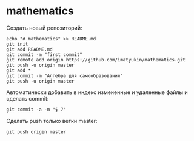 # mathematics

Создать новый репозиторий:
```
echo "# mathematics" >> README.md
git init
git add README.md
git commit -m "first commit"
git remote add origin https://github.com/imatyukin/mathematics.git
git push -u origin master
git add *
git commit -m "Алгебра для самообразования"
git push -u origin master
```
Автоматически добавить в индекс измененные и удаленные файлы и сделать commit:
```
git commit -a -m "§ 7"
```
Сделать push только ветки master:
```
git push origin master
```
